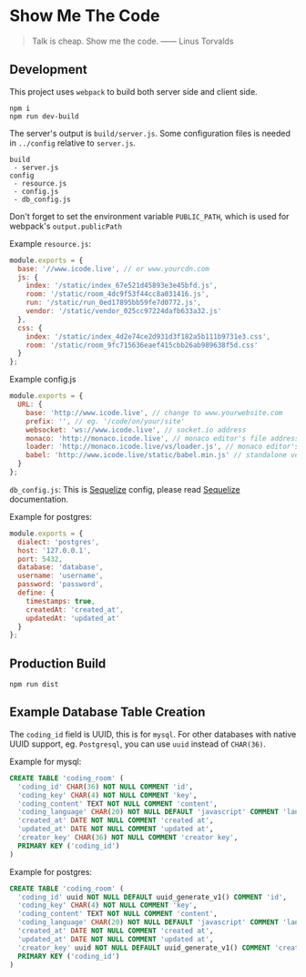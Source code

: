 # Show Me The Code

> Talk is cheap. Show me the code. —— Linus Torvalds

## Development

This project uses `webpack` to build both server side and client side.

```
npm i
npm run dev-build
```

The server's output is `build/server.js`. Some configuration files is needed in `../config` relative to `server.js`.

```
build
 - server.js
config
 - resource.js
 - config.js
 - db_config.js
```

Don't forget to set the environment variable `PUBLIC_PATH`, which is used for webpack's `output.publicPath`

Example `resource.js`:

```js
module.exports = {
  base: '//www.icode.live', // or www.yourcdn.com
  js: {
    index: '/static/index_67e521d45893e3e45bfd.js',
    room: '/static/room_4dc9f53f44cc8a031416.js',
    run: '/static/run_0ed17895bb59fe7d0772.js',
    vendor: '/static/vendor_025cc97224dafb633a32.js'
  },
  css: {
    index: '/static/index_4d2e74ce2d931d3f182a5b111b9731e3.css',
    room: '/static/room_9fc715636eaef415cbb26ab989638f5d.css'
  }
};
```

Example config.js

```js
module.exports = {
  URL: {
    base: 'http://www.icode.live', // change to www.yourwebsite.com
    prefix: '', // eg. '/code/on/your/site'
    websocket: 'ws://www.icode.live', // socket.io address
    monaco: 'http://monaco.icode.live', // monaco editor's file address, will be changed in future since monaco editor has released an es module build
    loader: 'http://monaco.icode.live/vs/loader.js', // monaco editor's AMD loader, will be changed in future since monaco editor has released an es module build
    babel: 'http://www.icode.live/static/babel.min.js' // standalone version babel file, will be changed in future
  }
};
```

`db_config.js`:
This is <a href="http://docs.sequelizejs.com">Sequelize</a> config, please read <a href="http://docs.sequelizejs.com">Sequelize</a> documentation.

Example for postgres:
```js
module.exports = {
  dialect: 'postgres',
  host: '127.0.0.1',
  port: 5432,
  database: 'database',
  username: 'username',
  password: 'password',
  define: {
    timestamps: true,
    createdAt: 'created_at',
    updatedAt: 'updated_at'
  }
};
```

## Production Build

```
npm run dist
```

## Example Database Table Creation

The `coding_id` field is UUID, this is for `mysql`. For other databases with native UUID support, eg. `Postgresql`, you can use `uuid` instead of `CHAR(36)`.

Example for mysql:
```sql
CREATE TABLE 'coding_room' (
  'coding_id' CHAR(36) NOT NULL COMMENT 'id',
  'coding_key' CHAR(4) NOT NULL COMMENT 'key',
  'coding_content' TEXT NOT NULL COMMENT 'content',
  'coding_language' CHAR(20) NOT NULL DEFAULT 'javascript' COMMENT 'language',
  'created_at' DATE NOT NULL COMMENT 'created at',
  'updated_at' DATE NOT NULL COMMENT 'updated at',
  'creator_key' CHAR(36) NOT NULL COMMENT 'creator key',
  PRIMARY KEY ('coding_id')
)
```
Example for postgres:
```sql
CREATE TABLE 'coding_room' (
  'coding_id' uuid NOT NULL DEFAULT uuid_generate_v1() COMMENT 'id',
  'coding_key' CHAR(4) NOT NULL COMMENT 'key',
  'coding_content' TEXT NOT NULL COMMENT 'content',
  'coding_language' CHAR(20) NOT NULL DEFAULT 'javascript' COMMENT 'language',
  'created_at' DATE NOT NULL COMMENT 'created at',
  'updated_at' DATE NOT NULL COMMENT 'updated at',
  'creator_key' uuid NOT NULL DEFAULT uuid_generate_v1() COMMENT 'creator key',
  PRIMARY KEY ('coding_id')
)
```
